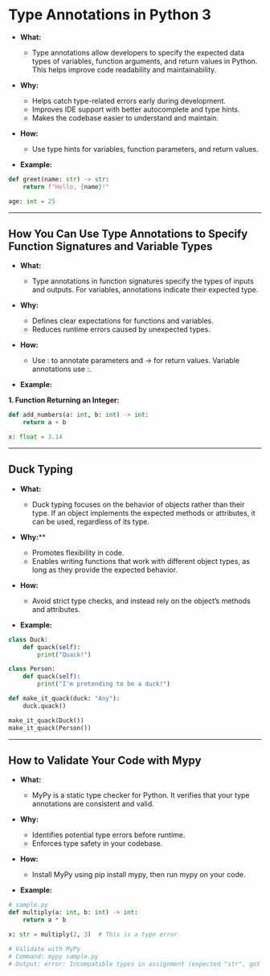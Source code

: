 # Type Annotations in Python 3

+ **What:**
    + Type annotations allow developers to specify the expected data types of variables, function arguments, and return values in Python. This helps improve code readability and maintainability.
+ **Why:**
    + Helps catch type-related errors early during development.
	+ Improves IDE support with better autocomplete and type hints.
	+ Makes the codebase easier to understand and maintain.
+ **How:**
    + Use type hints for variables, function parameters, and return values.

+ **Example:**
```python
def greet(name: str) -> str:
    return f"Hello, {name}!"

age: int = 25
```
---

## How You Can Use Type Annotations to Specify Function Signatures and Variable Types

+ **What:**
    + Type annotations in function signatures specify the types of inputs and outputs. For variables, annotations indicate their expected type.
+ **Why:**
    + Defines clear expectations for functions and variables.
    + Reduces runtime errors caused by unexpected types.
+ **How:**
    + Use : to annotate parameters and -> for return values. Variable annotations use :.

+ **Example:**

**1. Function Returning an Integer:**

```python
def add_numbers(a: int, b: int) -> int:
    return a + b

x: float = 3.14
```



---

## Duck Typing

+ **What:**
    + Duck typing focuses on the behavior of objects rather than their type. If an object implements the expected methods or attributes, it can be used, regardless of its type.
+ **Why:****
    + Promotes flexibility in code.
    + Enables writing functions that work with different object types, as long as they provide the expected behavior.
+ **How:**
    + Avoid strict type checks, and instead rely on the object’s methods and attributes.
   
+ **Example:**
```python
class Duck:
    def quack(self):
        print("Quack!")

class Person:
    def quack(self):
        print("I'm pretending to be a duck!")

def make_it_quack(duck: "Any"):
    duck.quack()

make_it_quack(Duck())
make_it_quack(Person())
```
---

## How to Validate Your Code with Mypy

+ **What:**
    + MyPy is a static type checker for Python. It verifies that your type annotations are consistent and valid.
+ **Why:**
    + Identifies potential type errors before runtime.
    + Enforces type safety in your codebase.
+ **How:**
    + Install MyPy using pip install mypy, then run mypy on your code.

+ **Example:**
```python
# sample.py
def multiply(a: int, b: int) -> int:
    return a * b

x: str = multiply(2, 3)  # This is a type error

# Validate with MyPy
# Command: mypy sample.py
# Output: error: Incompatible types in assignment (expected "str", got "int")
```